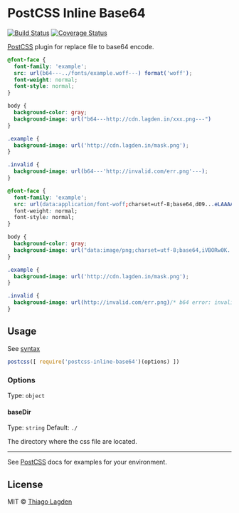 # PostCSS Inline Base64
[![Build Status][ci-img]][ci]
[![Coverage Status][cover-img]][cover]

[PostCSS] plugin for replace file to base64 encode.

[PostCSS]:   https://github.com/postcss/postcss
[ci-img]:    https://travis-ci.org/lagden/postcss-inline-base64.svg
[ci]:        https://travis-ci.org/lagden/postcss-inline-base64
[cover-img]: https://codecov.io/github/lagden/utils/coverage.svg?branch=master
[cover]:     https://codecov.io/github/lagden/utils?branch=master

```css
@font-face {
  font-family: 'example';
  src: url(b64---../fonts/example.woff---) format('woff');
  font-weight: normal;
  font-style: normal;
}

body {
  background-color: gray;
  background-image: url("b64---http://cdn.lagden.in/xxx.png---")
}

.example {
  background-image: url('http://cdn.lagden.in/mask.png');
}

.invalid {
  background-image: url(b64---'http://invalid.com/err.png'---);
}
```

```css
@font-face {
  font-family: 'example';
  src: url(data:application/font-woff;charset=utf-8;base64,d09...eLAAAA==) format('woff');
  font-weight: normal;
  font-style: normal;
}

body {
  background-color: gray;
  background-image: url("data:image/png;charset=utf-8;base64,iVBORw0K...SuQmCC");
}

.example {
  background-image: url('http://cdn.lagden.in/mask.png');
}

.invalid {
  background-image: url(http://invalid.com/err.png)/* b64 error: invalid url or file */;
}
```

## Usage

See [syntax](https://github.com/lagden/postcss-inline-base64/blob/master/test/fixtures/syntax.css)

```js
postcss([ require('postcss-inline-base64')(options) ])
```

### Options

Type: `object`

#### baseDir

Type: `string`
Default: `./`

The directory where the css file are located.

---

See [PostCSS] docs for examples for your environment.


## License

MIT © [Thiago Lagden](http://lagden.in)
